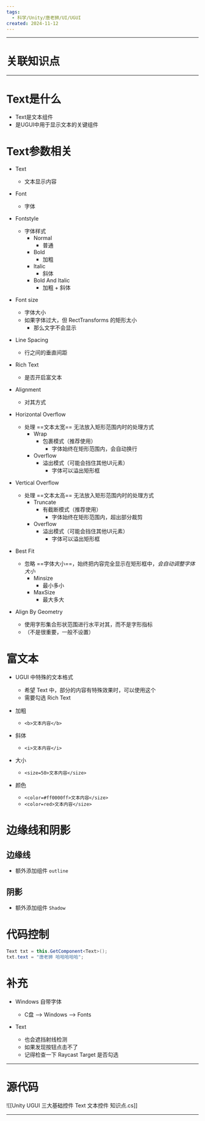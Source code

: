 ```yaml
---
tags:
  - 科学/Unity/唐老狮/UI/UGUI
created: 2024-11-12
---
```


---
# 关联知识点



---
# Text是什么

- Text是文本组件
- 是UGUI中用于显示文本的关键组件
# Text参数相关

- Text
	- 文本显示内容

- Font
	- 字体
- Fontstyle
	- 字体样式
		- Normal
			- 普通
		- Bold
			- 加粗
		- ltalic
			- 斜体
		- Bold And ltalic
			- 加粗 + 斜体

- Font size
	- 字体大小
	- 如果字体过大，但 RectTransforms 的矩形太小
		- 那么文字不会显示

- Line Spacing
	- 行之间的垂直间距

- Rich Text
	- 是否开启富文本

- Alignment
	- 对其方式

- Horizontal Overflow
	- 处理 ==文本太宽== 无法放入矩形范围内时的处理方式
		- Wrap
			- 包裹模式（推荐使用）
				- 字体始终在矩形范围内，会自动换行
		- Overflow
			- 溢出模式（可能会挡住其他UI元素）
				- 字体可以溢出矩形框

- Vertical Overflow
	- 处理 ==文本太高== 无法放入矩形范围内时的处理方式
		- Truncate
			- 有截断模式（推荐使用）
				- 字体始终在矩形范围内，超出部分裁剪
		- Overflow
			- 溢出模式（可能会挡住其他UI元素）
				- 字体可以溢出矩形框

- Best Fit
	- 忽略 ==字体大小==，始终把内容完全显示在矩形框中，*会自动调整字体大小*
		- Minsize
			- 最小多小
		- MaxSize
			- 最大多大

- Align By Geometry
	- 使用字形集合形状范围进行水平对其，而不是字形指标
	- （不是很重要，一般不设置）
# 富文本

- UGUI 中特殊的文本格式
	- 希望 Text 中，部分的内容有特殊效果时，可以使用这个
	- 需要勾选 Rich Text

- 加粗
	- `<b>文本内容</b>`
- 斜体
	- `<i>文本内容</i>`
- 大小
	- `<size=50>文本内容</size>`
- 颜色
	- `<color=#ff0000ff>文本内容</size>`
	- `<color=red>文本内容</size>`
# 边缘线和阴影
## 边缘线

- 额外添加组件 `outline`
## 阴影

- 额外添加组件 `Shadow`

# 代码控制

```C#
Text txt = this.GetComponent<Text>();  
txt.text = "唐老狮 哈哈哈哈哈";
```
# 补充

- Windows 自带字体
	- C盘 ——> Windows ——> Fonts

- Text
	- 也会遮挡射线检测
	- 如果发现按钮点击不了
	- 记得检查一下 Raycast Target 是否勾选

---
# 源代码

![[Unity UGUI 三大基础控件 Text 文本控件 知识点.cs]]

---